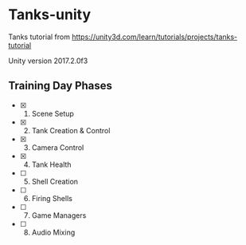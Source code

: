 # Tanks-unity
Tanks tutorial from https://unity3d.com/learn/tutorials/projects/tanks-tutorial

Unity version 2017.2.0f3

## Training Day Phases

- [x] 01. Scene Setup
- [x] 02. Tank Creation & Control
- [x] 03. Camera Control
- [x] 04. Tank Health
- [ ] 05. Shell Creation
- [ ] 06. Firing Shells
- [ ] 07. Game Managers
- [ ] 08. Audio Mixing